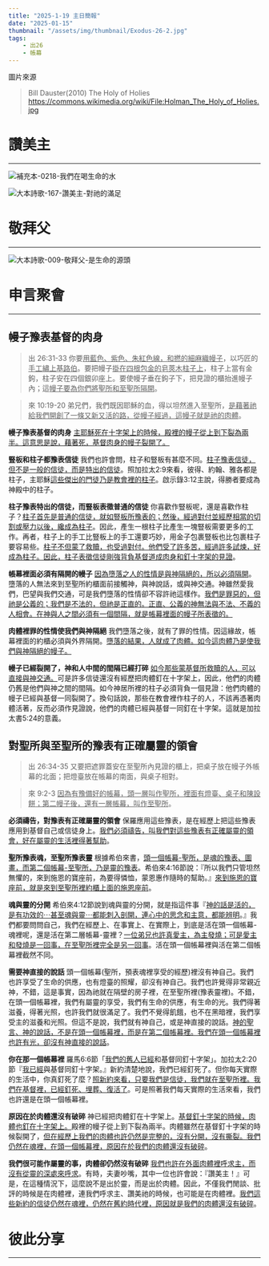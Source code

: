 ```yaml
---
title: "2025-1-19 主日簡報"
date: "2025-01-15"
thumbnail: "/assets/img/thumbnail/Exodus-26-2.jpg"
tags:
    - 出26
    - 帳幕
---
```


圖片來源
> Bill Dauster(2010) The Holy of Holies https://commons.wikimedia.org/wiki/File:Holman_The_Holy_of_Holies.jpg

# 讚美主
___

![補充本-0218-我們在喝生命的水](/assets/img/hymns/hymn-supplement-218.jpg "補充本-0218-我們在喝生命的水")

![大本詩歌-167-讚美主-對祂的滿足](/assets/img/hymns/hymn-167.jpg "大本詩歌-167-讚美主-對祂的滿足")

# 敬拜父
___

![大本詩歌-009-敬拜父-是生命的源頭](/assets/img/hymns/hymn-9.jpg "大本詩歌-009-敬拜父-是生命的源頭")

# 申言聚會
___

## 幔子豫表基督的肉身

> 出 26:31-33 你要<u>用藍色、紫色、</u><u>朱紅色線</u><u>，和</u><u>撚</u><u>的</u><u>細麻織幔子</u>，以巧匠的<u>手工繡上基路伯</u>。要把幔子<u>掛在四根包金的皂莢木柱</u><u>子上</u>，柱子上當有金鉤，柱子安在四個銀卯座上。要使幔子垂在鉤子下，把見證的櫃抬進幔子內；這<u>幔子要</u><u>為你們將聖所和至聖所隔開</u>。

> 來 10:19-20 弟兄們，我們既因耶穌的血，得以坦然進入至聖所，<u>是藉著</u><u>祂</u><u>給我們開創了一條又新又活的路，</u><u>從幔子經過</u><u>，這</u><u>幔子就是祂</u><u>的肉體</u>。

**幔子豫表基督的肉身** <u>主耶穌死在十字架上的時候，</u><u>殿</u><u>裡</u><u>的幔子</u><u>從上</u><u>到下裂為</u><u>兩半。這意思是說，藉著死，基督肉身的幔子裂開了。</u>

**豎板和柱子都豫表信徒** 我們也許會問，柱子和豎板有甚麼不同。<u>柱子豫表信徒，但不是一般的信徒，而是特出的信徒</u>。照加拉太2:9來看，彼得、約翰、雅各都是柱子，主耶穌<u>這些傑出的門徒乃是教會</u><u>裡</u><u>的柱子</u>。啟示錄3:12主說，得勝者要成為神殿中的柱子。

**柱子豫表特出的信徒，而豎板表徵普通的信徒** 你喜歡作豎板呢，還是喜歡作柱子？<u>柱子首先是普通的信徒，就如豎板所豫表的；然後，經過對付並經歷相當的切割或壓力以後，纔成為柱子</u>。因此，產生一根柱子比產生一塊豎板需要更多的工作。再者，柱子上的手工比豎板上的手工還要巧妙，用金子包裹豎板也比包裹柱子要容易些。<u>柱子不但蒙了救贖，也受過對付。他們受了許多苦，經過許多試煉，好成為柱子。因此，柱子表徵信徒剛強背負基督道成肉身和釘十字架的見證</u>。

**帳幕裡面必須有隔開的幔子** <u>因為墮落之人的性情是與神隔絕的，所以必須隔開</u>。墮落的人無法來到至聖所約櫃面前接觸神，與神說話，或與神交通。神雖然愛我們，巴望與我們交通，可是我們墮落的性情卻不容許祂這樣作。<u>我們是罪惡的，但祂是公義的；我們是不法的，但祂是正直的。正直、公義的神無法與不法、不義的人相會。在神與人之間必須有一個間隔，就是帳幕</u><u>裡</u><u>面</u><u>的幔子所</u><u>表徵的。</u>

**肉體裡罪的性情使我們與神隔絕** 我們墮落之後，就有了罪的性情。因這緣故，帳幕裡面的約櫃必須與外界隔開。<u>墮落的結果，人就成了肉體。如今這肉體乃是使我們與神隔絕的幔子。</u>

**幔子已經裂開了，神和人中間的間隔已經打碎** <u>如今那些蒙基督所救贖的人，可以直接與神交通。</u>可是許多信徒還沒有經歷把肉體釘在十字架上，因此，他們的肉體仍舊是他們與神之間的間隔。如今神居所裡的柱子必須背負一個見證：他們肉體的幔子已經與基督一同裂開了。換句話說，那些在教會裡作柱子的人，不該再憑著肉體活著，反而必須作見證說，他們的肉體已經與基督一同釘在十字架。這就是加拉太書5:24的意義。

## 對聖所與至聖所的豫表有正確屬靈的領會

> 出 26:34-35 又要把遮罪蓋安在至聖所內見證的櫃上，把桌子放在幔子外帳幕的北面；把燈臺放在帳幕的南面，與桌子相對。

> 來 9:2-3 <u>因為</u><u>有豫備</u><u>好的帳幕，頭一層叫作聖所，裡面有燈</u><u>臺</u><u>、桌子和</u><u>陳設餅</u><u>；</u><u>第二幔子後</u><u>，還有一層帳幕，叫作至聖所</u>。

**必須禱告，對豫表有正確屬靈的領會** 保羅應用這些豫表，是在經歷上把這些豫表應用到基督自己或信徒身上。<u>我們必須禱告，叫我們對</u><u>這些豫表</u><u>有正確屬靈的領會，好在屬靈的生活</u><u>裡</u><u>得著幫助</u>。

**聖所豫表魂，至聖所豫表靈** 根據希伯來書，<u>頭一個帳幕</u><u>-</u><u>聖所，</u><u>是魂的豫表</u><u>、圖畫，而第二</u><u>個</u><u>帳幕</u><u>-</u><u>至聖所，乃是靈</u><u>的豫表</u>。希伯來4:16節說：『所以我們只管坦然無懼的，來到施恩的寶座前，為要得憐恤，蒙恩惠作隨時的幫助。』<u>來到施恩的寶座前，就是來到至聖所</u><u>裡</u><u>約櫃上面的施恩座前</u>。

**魂與靈的分開** 希伯來4:12節說到魂與靈的分開，就是指這件事『<u>神的話是活的，是有功效的</u><u>⋯</u><u>甚至魂與靈</u><u>⋯</u><u>都能刺入剖開，連心中的思念和主意，都能辨明</u>。』我們都要問問自己，我們在經歷上、在事實上、在實際上，到底是活在頭一個帳幕-魂裡呢，還是活在第二層帳幕-靈裡？<u>一位弟兄也許真愛主，為主發燒；</u><u>可是愛主和</u><u>發燒是一回事，在至聖所</u><u>裡</u><u>完全是另一回事</u>。活在頭一個帳幕裡與活在第二個帳幕裡截然不同。

**需要神直接的說話** 頭一個帳幕(聖所，預表魂裡享受的經歷)裡沒有神自己。我們也許享受了生命的供應，也有燈臺的照耀，卻沒有神自己。我們也許覺得非常親近神，不錯，這是事實，因為祂就在隔壁的房子裡，在至聖所裡(豫表靈裡)。不錯，在頭一個帳幕裡，我們有屬靈的享受，我們有生命的供應，有生命的光。我們得著滋養，得著光照，也許我們就很滿足了。我們不覺得飢餓，也不在黑暗裡，我們享受主的滋養和光照。但這不是說，我們就有神自己，或是神直接的說話。<u>神</u><u>的聖言</u><u>、神的說話，不是在頭一個帳幕</u><u>裡</u><u>，而是在第二</u><u>個</u><u>帳幕</u><u>裡</u><u>。我們在頭一個帳幕</u><u>裡</u><u>也許有光，卻沒有神直接的說話</u>。

**你在那一個帳幕裡** 羅馬6:6節「<u>我們的舊人已經</u>和基督同釘十字架」。加拉太2:20節『<u>我已經</u>與基督同釘十字架。』新約清楚地說，我們已經釘死了。但你每天實際的生活中，你真釘死了麼？<u>照新約來看，只要我們是信徒，我們就在至聖所</u><u>裡</u><u>。我們在基督</u><u>裡</u><u>，已經釘死、埋葬、復活了</u>。可是照著我們每天實際的生活來看，我們也許還是在頭一個帳幕裡。

**原因在於肉體還沒有破碎** 神已經把肉體釘在十字架上。<u>基督釘十字架的時候，肉體也釘在十字架上。</u>殿裡的幔子從上到下裂為兩半。肉體雖然在基督釘十字架的時候裂開了，<u>但在經歷上我們的肉體也許仍然是完整的，沒有分開，沒有撕裂。我們仍然</u><u>在魂</u><u>裡</u><u>，在頭一個帳幕</u><u>裡</u><u>，原因在於我們的肉體還沒有破碎</u>。

**我們很可能作屬靈的事，肉體卻仍然沒有破碎** <u>我們也許在外面肉體</u><u>裡</u><u>呼求主</u><u>，而沒有從靈的深處</u><u>來呼求</u>。有時，夫妻吵嘴，其中一位也許會說：『讚美主！』可是，在這種情況下，這麼說不是出於靈，而是出於肉體。因此，不僅我們閒談、批評的時候是在肉體裡，連我們呼求主、讚美祂的時候，也可能是在肉體裡。<u>我們這些新約的信徒仍然</u><u>在魂</u><u>裡</u><u>，仍然在舊約時代</u><u>裡</u><u>，原因就是我們的肉體還沒有破碎</u>。

# 彼此分享
___

